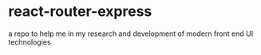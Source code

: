 # react-router-express
a repo to help me in my research and development of modern front end UI technologies
